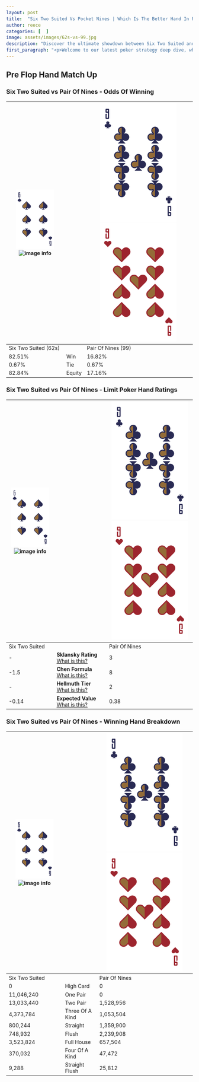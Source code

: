 ```yaml
---
layout: post
title:  "Six Two Suited Vs Pocket Nines | Which Is The Better Hand In Poker? A Complete Guide"
author: reece
categories: [  ]
image: assets/images/62s-vs-99.jpg
description: "Discover the ultimate showdown between Six Two Suited and Pair Of Nines in poker! Uncover the odds, strategies, and scenarios where one hand triumphs over the other. Get ready to up your poker game with this thrilling analysis."
first_paragraph: "<p>Welcome to our latest poker strategy deep dive, where we're pitting two distinct hands against each other in a high-stakes showdown: Six Two Suited vs Pair Of Nines.</p><p>In the dynamic world of poker, every decision counts, and knowing which hand holds the upper hand is key to your success at the table.</p><p>In this article, we'll dissect these two hands, explore the scenarios where one dominates the other, and equip you with the knowledge to make strategic choices that can tip the odds in your favor.</p><p>Get ready to unravel the intriguing dynamics of these poker hands and elevate your game to new heights.</p>"
---
```




[comment]: # (sp0)

## Pre Flop Hand Match Up

<div class="table hand-ratings" markdown="1"> 



### Six Two Suited vs Pair Of Nines - Odds Of Winning


    
| ![image info](assets/images/hand1/6.png) ![image info](assets/images/hand1/2s.png) |  | ![image info](assets/images/hand2/9.png) ![image info](assets/images/hand2/9o.png) |
| -------- | -------- | -------- |
| Six Two Suited (62s) |  | Pair Of Nines (99) |
| 82.51% | Win | 16.82% |
| 0.67% | Tie | 0.67% |
| 82.84% | Equity | 17.16% |




[comment]: # (sp1)



### Six Two Suited vs Pair Of Nines - Limit Poker Hand Ratings


    
| ![image info](assets/images/hand1/6.png) ![image info](assets/images/hand1/2s.png) |  | ![image info](assets/images/hand2/9.png) ![image info](assets/images/hand2/9o.png) |
| -------- | -------- | -------- |
| Six Two Suited |  | Pair Of Nines |
| - | **Sklansky Rating** [What is this?](/sklansky-rating-explained) | 3 |
| -1.5 | **Chen Formula** [What is this?](/chen-formula-explained) | 8 |
| - | **Hellmuth Tier** [What is this?](/Hellmuth-tier-explained) | 2 |
| -0.14 | **Expected Value** [What is this?](/expected-value-explained) | 0.38 |




[comment]: # (sp2)



### Six Two Suited vs Pair Of Nines - Winning Hand Breakdown


    
| ![image info](assets/images/hand1/6.png) ![image info](assets/images/hand1/2s.png) |  | ![image info](assets/images/hand2/9.png) ![image info](assets/images/hand2/9o.png) |
| -------- | -------- | -------- |
| Six Two Suited |  | Pair Of Nines |
| 0 | High Card | 0 |
| 11,046,240 | One Pair | 0 |
| 13,033,440 | Two Pair | 1,528,956 |
| 4,373,784 | Three Of A Kind | 1,053,504 |
| 800,244 | Straight | 1,359,900 |
| 748,932 | Flush | 2,239,908 |
| 3,523,824 | Full House | 657,504 |
| 370,032 | Four Of A Kind | 47,472 |
| 9,288 | Straight Flush | 25,812 |




[comment]: # (sp3)



</div>

[comment]: # (sp4)



[comment]: # (sp5)

